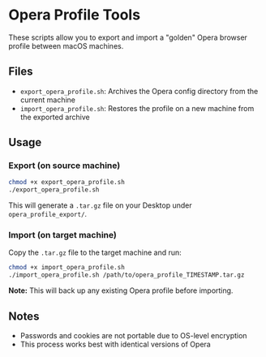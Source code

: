 # Opera Profile Tools

These scripts allow you to export and import a "golden" Opera browser profile between macOS machines.

## Files

- `export_opera_profile.sh`: Archives the Opera config directory from the current machine
- `import_opera_profile.sh`: Restores the profile on a new machine from the exported archive

## Usage

### Export (on source machine)

```bash
chmod +x export_opera_profile.sh
./export_opera_profile.sh
```

This will generate a `.tar.gz` file on your Desktop under `opera_profile_export/`.

### Import (on target machine)

Copy the `.tar.gz` file to the target machine and run:

```bash
chmod +x import_opera_profile.sh
./import_opera_profile.sh /path/to/opera_profile_TIMESTAMP.tar.gz
```

**Note:** This will back up any existing Opera profile before importing.

## Notes

- Passwords and cookies are not portable due to OS-level encryption
- This process works best with identical versions of Opera

